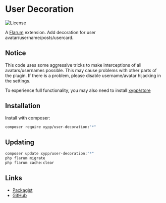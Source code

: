 # User Decoration

![License](https://img.shields.io/badge/license-MIT-blue.svg)

A [Flarum](http://flarum.org) extension. Add decoration for user avatar/username/posts/usercard.

## Notice

This code uses some aggressive tricks to make interceptions of all avatars/usernames possible. This may cause problems with other parts of the plugin. If there is a problem, please disable username/avatar hijacking in the settings.

To experience full functionality, you may also need to install [xypp/store](https://github.com/zxy19/store)

## Installation

Install with composer:

```sh
composer require xypp/user-decoration:"*"
```

## Updating

```sh
composer update xypp/user-decoration:"*"
php flarum migrate
php flarum cache:clear
```

## Links

- [Packagist](https://packagist.org/packages/xypp/user-decoration)
- [GitHub](https://github.com/zxy19/user-decoration)
